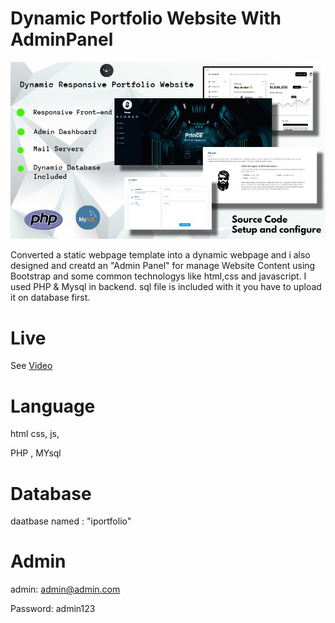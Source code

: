 # Dynamic Portfolio Website With AdminPanel

![](./dynamic.jpg)

Converted a static webpage template into a dynamic webpage and i also designed and creatd an "Admin Panel" for manage Website Content using Bootstrap and some common technologys like html,css and javascript.  I used PHP &amp; Mysql in backend. sql file is included with it you have to upload it on database first.

# Live 
See [Video]()

# Language 
html css, js, 

PHP , MYsql 

 
 
 # Database
 daatbase named : "iportfolio"  
 
 
 # Admin 
 
admin: admin@admin.com

Password: admin123
